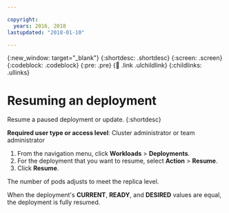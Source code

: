 ```yaml
---

copyright:
  years: 2016, 2018
lastupdated: "2018-01-10"

---
```


{:new_window: target="_blank"}
{:shortdesc: .shortdesc}
{:screen: .screen}
{:codeblock: .codeblock}
{:pre: .pre}
{:child: .link .ulchildlink}
{:childlinks: .ullinks}

# Resuming an deployment

Resume a paused deployment or update.
{:shortdesc}

**Required user type or access level**: Cluster administrator or team administrator

1. From the navigation menu, click **Workloads** > **Deployments**.
2. For the deployment that you want to resume, select **Action** > **Resume**.
3. Click **Resume**.

The number of pods adjusts to meet the replica level.

When the deployment's **CURRENT**, **READY**, and **DESIRED** values are equal, the deployment is fully resumed.
